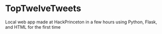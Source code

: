 # TopTwelveTweets
Local web app made at HackPrinceton in a few hours using Python, Flask, and HTML for the first time
